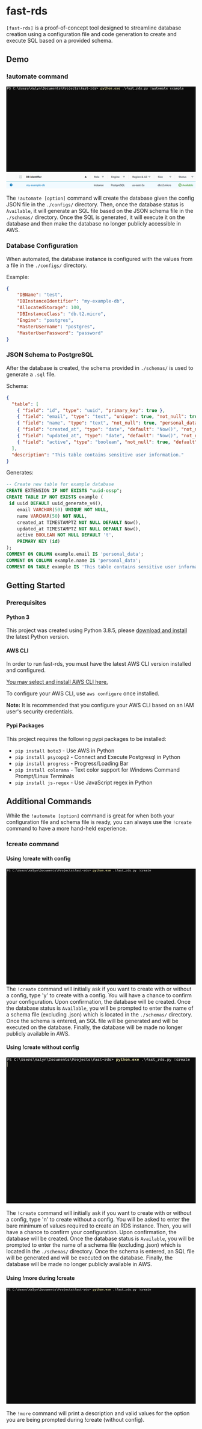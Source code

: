 # fast-rds

`[fast-rds]` is a proof-of-concept tool designed to streamline database creation using a configuration file and code generation to create and execute SQL based on a provided schema.

## Demo

### !automate command
 ![!automate command demo](/demos/demo-automate.gif)
 ![Resulting database in RDS](/demos/demo-automate.png)

The `!automate [option]` command will create the database given the config JSON file in the `./configs/` directory. Then, once the database status is `Available`, it will generate an SQL file based on the JSON schema file in the `./schemas/` directory. Once the SQL is generated, it will execute it on the database and then make the database no longer publicly accessible in AWS.

### Database Configuration
When automated, the database instance is configured with the values from a file in the `./configs/` directory.

Example:
```json
{
    "DBName": "test",
    "DBInstanceIdentifier": "my-example-db",
    "AllocatedStorage": 100,
    "DBInstanceClass": "db.t2.micro",
    "Engine": "postgres",
    "MasterUsername": "postgres",
    "MasterUserPassword": "password"
}
```

### JSON Schema to PostgreSQL

After the database is created, the schema provided in `./schemas/` is used to generate a `.sql` file.

Schema:
```json
{
  "table": [
    { "field": "id", "type": "uuid", "primary_key": true },
    { "field": "email", "type": "text", "unique": true, "not_null": true, "personal_data": true },
    { "field": "name", "type": "text", "not_null": true, "personal_data": true },
    { "field": "created_at", "type": "date", "default": "Now()", "not_null": true },
    { "field": "updated_at", "type": "date", "default": "Now()", "not_null": true },
    { "field": "active", "type": "boolean", "not_null": true, "default": true }
  ],
  "description": "This table contains sensitive user information."
}
```
Generates:
```sql
-- Create new table for example database
CREATE EXTENSION IF NOT EXISTS "uuid-ossp";
CREATE TABLE IF NOT EXISTS example (
 id uuid DEFAULT uuid_generate_v4(),
	email VARCHAR(50) UNIQUE NOT NULL,
	name VARCHAR(50) NOT NULL,
	created_at TIMESTAMPTZ NOT NULL DEFAULT Now(),
	updated_at TIMESTAMPTZ NOT NULL DEFAULT Now(),
	active BOOLEAN NOT NULL DEFAULT 't',
	PRIMARY KEY (id)
);
COMMENT ON COLUMN example.email IS 'personal_data';
COMMENT ON COLUMN example.name IS 'personal_data';
COMMENT ON TABLE example IS 'This table contains sensitive user information.';
```

## Getting Started

### Prerequisites

#### Python 3

This project was created using Python 3.8.5, please [download and install](https://www.python.org/downloads/) the latest Python version.

#### AWS CLI

In order to run fast-rds, you must have the latest AWS CLI version installed and configured.

[You may select and install AWS CLI here.](https://aws.amazon.com/cli/)

To configure your AWS CLI, use `aws configure` once installed.

**Note:** It is recommended that you configure your AWS CLI based on an IAM user's security credentials.

#### Pypi Packages

This project requires the following pypi packages to be installed:
* `pip install boto3` - Use AWS in Python
* `pip install psycopg2` - Connect and Execute Postgresql in Python
* `pip install progress` - Progress/Loading Bar
* `pip install colorama` - Text color support for Windows Command Prompt/Linux Terminals
* `pip install js-regex` - Use JavaScript regex in Python

## Additional Commands
While the `!automate [option]` command is great for when both your configuration file and schema file is ready, you can always use the `!create` command to have a more hand-held experience.

### !create command
#### Using !create with config
![!create command demo with config](/demos/demo-create-with-config.gif)
The `!create` command will initially ask if you want to create with or without a config, type 'y' to create with a config. You will have a chance to confirm your configuration. Upon confirmation, the database will be created. Once the database status is `Available`, you will be prompted to enter the name of a schema file (excluding .json) which is located in the `./schemas/` directory. Once the schema is entered, an SQL file will be generated and will be executed on the database. Finally, the database will be made no longer publicly available in AWS.

#### Using !create without config
![!create command demo without config](/demos/demo-create-without-config.gif)

The `!create` command will initially ask if you want to create with or without a config, type 'n' to create without a config. You will be asked to enter the bare minimum of values required to create an RDS instance. Then, you will have a chance to confirm your configuration. Upon confirmation, the database will be created. Once the database status is `Available`, you will be prompted to enter the name of a schema file (excluding .json) which is located in the `./schemas/` directory. Once the schema is entered, an SQL file will be generated and will be executed on the database. Finally, the database will be made no longer publicly available in AWS.

#### Using !more during !create
![!more during !create](/demos/demo-using-more.gif)

The `!more` command will print a description and valid values for the option you are being prompted during !create (without config).
